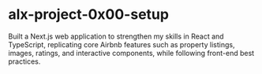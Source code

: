 # alx-project-0x00-setup
Built a Next.js web application to strengthen my skills in React and TypeScript, replicating core Airbnb features such as property listings, images, ratings, and interactive components, while following front-end best practices.
